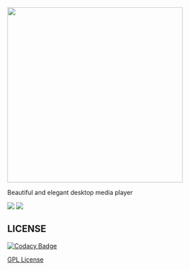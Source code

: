 <img src="https://github.com/carbonplayer/carbon/blob/master/icons/logo.png" width='400px' />

Beautiful and elegant desktop media player

<img src="https://github.com/carbonplayer/carbon/blob/master/icons/carbon_preview_1.png" />

<img src="https://github.com/carbonplayer/carbon/blob/master/icons/carbon_preview_2.png" />

## LICENSE

[![Codacy Badge](https://api.codacy.com/project/badge/Grade/da45438e966d43b58bca3c447b61c040)](https://app.codacy.com/gh/carbonplayer/carbon?utm_source=github.com&utm_medium=referral&utm_content=carbonplayer/carbon&utm_campaign=Badge_Grade_Dashboard)

[GPL License](https://github.com/carbonplayer/carbon/blob/master/LICENSE)
